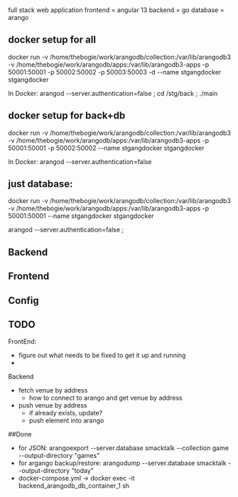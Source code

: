
###

full stack web application 
frontend = angular 13
backend = go
database = arango


## docker setup for all
docker run -v /home/thebogie/work/arangodb/collection:/var/lib/arangodb3 -v /home/thebogie/work/arangodb/apps:/var/lib/arangodb3-apps  -p 50001:50001 -p 50002:50002 -p 50003:50003 -d --name stgangdocker stgangdocker 

In Docker:
arangod  --server.authentication=false ; 
cd /stg/back ; ./main

## docker setup for back+db
docker run -v /home/thebogie/work/arangodb/collection:/var/lib/arangodb3 -v /home/thebogie/work/arangodb/apps:/var/lib/arangodb3-apps  -p 50001:50001 -p 50002:50002 --name stgangdocker stgangdocker 

In Docker:
arangod  --server.authentication=false
## just database:
docker run -v /home/thebogie/work/arangodb/collection:/var/lib/arangodb3 -v /home/thebogie/work/arangodb/apps:/var/lib/arangodb3-apps  -p 50001:50001  --name stgangdocker stgangdocker 

arangod  --server.authentication=false ; 


## Backend


## Frontend


## Config


## TODO
FrontEnd:
- figure out what needs to be fixed to get it up and running
- 
Backend
- fetch venue by address
  - how to connect to arango and get venue by address
- push venue by address
  - if already exists, update?
  - push element into arango



##Done
- for JSON: arangoexport --server.database smacktalk --collection game --output-directory "games"
- for argango backup/restore: arangodump --server.database smacktalk --output-directory "today"
- docker-compose.yml -> docker exec -it backend_arangodb_db_container_1 sh




